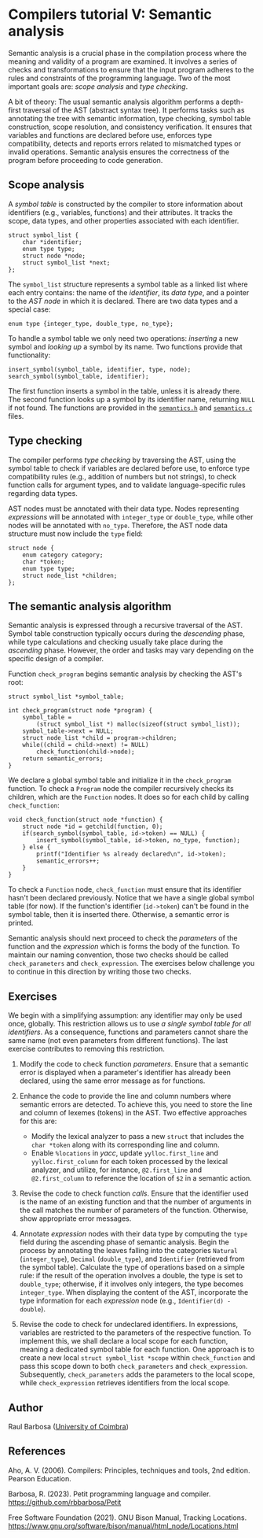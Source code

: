 # Compilers tutorial V: Semantic analysis

Semantic analysis is a crucial phase in the compilation process where the meaning and validity of a program are examined. It involves a series of checks and transformations to ensure that the input program adheres to the rules and constraints of the programming language. Two of the most important goals are: _scope analysis_ and _type checking_.

A bit of theory: The usual semantic analysis algorithm performs a depth-first traversal of the AST (abstract syntax tree). It performs tasks such as annotating the tree with semantic information, type checking, symbol table construction, scope resolution, and consistency verification. It ensures that variables and functions are declared before use, enforces type compatibility, detects and reports errors related to mismatched types or invalid operations. Semantic analysis ensures the correctness of the program before proceeding to code generation.

## Scope analysis

A _symbol table_ is constructed by the compiler to store information about identifiers (e.g., variables, functions) and their attributes. It tracks the scope, data types, and other properties associated with each identifier.

    struct symbol_list {
        char *identifier;
        enum type type;
        struct node *node;
        struct symbol_list *next;
    };

The ``symbol_list`` structure represents a symbol table as a linked list where each entry contains: the name of the _identifier_, its _data type_, and a pointer to the _AST node_ in which it is declared. There are two data types and a special case:

    enum type {integer_type, double_type, no_type};

To handle a symbol table we only need two operations: _inserting_ a new symbol and _looking up_ a symbol by its name. Two functions provide that functionality:

    insert_symbol(symbol_table, identifier, type, node);
    search_symbol(symbol_table, identifier);

The first function inserts a symbol in the table, unless it is already there. The second function looks up a symbol by its identifier name, returning ``NULL`` if not found. The functions are provided in the [``semantics.h``](https://github.com/rbbarbosa/Petit/blob/main/tutorial/p5_source/semantics.h) and [``semantics.c``](https://github.com/rbbarbosa/Petit/blob/main/tutorial/p5_source/semantics.c) files.

## Type checking

The compiler performs _type checking_ by traversing the AST, using the symbol table to check if variables are declared before use, to enforce type compatibility rules (e.g., addition of numbers but not strings), to check function calls for argument types, and to validate language-specific rules regarding data types.

AST nodes must be annotated with their data type. Nodes representing _expressions_ will be annotated with ``integer_type`` or ``double_type``, while other nodes will be annotated with ``no_type``. Therefore, the AST node data structure must now include the ``type`` field:

    struct node {
        enum category category;
        char *token;
        enum type type;
        struct node_list *children;
    };

## The semantic analysis algorithm

Semantic analysis is expressed through a recursive traversal of the AST. Symbol table construction typically occurs during the _descending_ phase, while type calculations and checking usually take place during the _ascending_ phase. However, the order and tasks may vary depending on the specific design of a compiler.

Function ``check_program`` begins semantic analysis by checking the AST's root:

    struct symbol_list *symbol_table;

    int check_program(struct node *program) {
        symbol_table =
            (struct symbol_list *) malloc(sizeof(struct symbol_list));
        symbol_table->next = NULL;
        struct node_list *child = program->children;
        while((child = child->next) != NULL)
            check_function(child->node);
        return semantic_errors;
    }

We declare a global symbol table and initialize it in the ``check_program`` function. To check a ``Program`` node the compiler recursively checks its children, which are the ``Function`` nodes. It does so for each child by calling ``check_function``:

    void check_function(struct node *function) {
        struct node *id = getchild(function, 0);
        if(search_symbol(symbol_table, id->token) == NULL) {
            insert_symbol(symbol_table, id->token, no_type, function);
        } else {
            printf("Identifier %s already declared\n", id->token);
            semantic_errors++;
        }
    }

To check a ``Function`` node, ``check_function`` must ensure that its identifier hasn't been declared previously. Notice that we have a single global symbol table (for now). If the function's identifier (``id->token``) can't be found in the symbol table, then it is inserted there. Otherwise, a semantic error is printed.

Semantic analysis should next proceed to check the _parameters_ of the function and the _expression_ which is forms the body of the function. To maintain our naming convention, those two checks should be called ``check_parameters`` and ``check_expression``. The exercises below challenge you to continue in this direction by writing those two checks.

## Exercises

We begin with a simplifying assumption: any identifier may only be used once, globally. This restriction allows us to use _a single symbol table for all identifiers_. As a consequence, functions and parameters cannot share the same name (not even parameters from different functions). The last exercise contributes to removing this restriction.

1. Modify the code to check function _parameters_. Ensure that a semantic error is displayed when a parameter's identifier has already been declared, using the same error message as for functions.

2. Enhance the code to provide the line and column numbers where semantic errors are detected. To achieve this, you need to store the line and column of lexemes (tokens) in the AST. Two effective approaches for this are:
    * Modify the lexical analyzer to pass a new ``struct`` that includes the ``char *token`` along with its corresponding line and column.
    * Enable ``%locations`` in _yacc_, update ``yylloc.first_line`` and ``yylloc.first_column`` for each token processed by the lexical analyzer, and utilize, for instance, ``@2.first_line`` and ``@2.first_column`` to reference the location of ``$2`` in a semantic action.

3. Revise the code to check function _calls_. Ensure that the identifier used is the name of an existing function and that the number of arguments in the call matches the number of parameters of the function. Otherwise, show appropriate error messages.

4. Annotate _expression_ nodes with their data type by computing the ``type`` field during the ascending phase of semantic analysis. Begin the process by annotating the leaves falling into the categories ``Natural`` (``integer_type``), ``Decimal`` (``double_type``), and ``Identifier`` (retrieved from the symbol table). Calculate the type of operations based on a simple rule: if the result of the operation involves a double, the type is set to ``double_type``; otherwise, if it involves only integers, the type becomes ``integer_type``. When displaying the content of the AST, incorporate the type information for each _expression_ node (e.g., ``Identifier(d) - double``).

5. Revise the code to check for undeclared identifiers. In expressions, variables are restricted to the parameters of the respective function. To implement this, we shall declare a local scope for each function, meaning a dedicated symbol table for each function. One approach is to create a new local ``struct symbol_list *scope`` within ``check_function`` and pass this scope down to both ``check_parameters`` and ``check_expression``. Subsequently, ``check_parameters`` adds the parameters to the local scope, while ``check_expression`` retrieves identifiers from the local scope.

## Author

Raul Barbosa ([University of Coimbra](https://apps.uc.pt/mypage/faculty/uc26844))

## References

Aho, A. V. (2006). Compilers: Principles, techniques and tools, 2nd edition. Pearson Education.

Barbosa, R. (2023). Petit programming language and compiler.  
https://github.com/rbbarbosa/Petit

Free Software Foundation (2021). GNU Bison Manual, Tracking Locations.
https://www.gnu.org/software/bison/manual/html_node/Locations.html